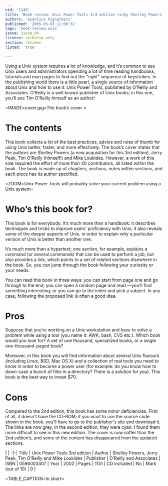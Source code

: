```yaml
---
nid: '1140'
title: 'Book review: Unix Power Tools 3rd edition <i>by Shelley Powers, Jerry Peek, Tim O’Reilly and Mike Loukides</i>'
authors: 'Gianluca Pignalberi'
published: '2005-05-03 11:00:31'
tags: 'book-review,unix'
issue: issue_04
license: verbatim_only
section: reviews
listed: 'true'

---
```

Using a Unix system requires a lot of knowledge, and it’s common to see Unix users and administrators spending a lot of time reading handbooks, tutorials and man pages to find out the “right” sequence of keystrokes. In the publishing world there is a little pearl, a single source of information about Unix and how to use it: Unix Power Tools, published by O’Reilly and Associates. O’Reilly is a well known publisher of Unix books; in this one, you’ll see Tim O’Reilly himself as an author!


=IMAGE=cover.jpg=The book’s cover =


# The contents

This book collects a lot of the best practices, advice and rules of thumb for using Unix better, faster, and more effectively. The book’s cover states that the authors are Shelley Powers (a new acquisition for this 3rd edition), Jerry Peek, Tim O’Reilly (himself!) and Mike Loukides. However, a work of this size required the effort of more than 40 contributors, all listed within the book. The book is made up of chapters, sections, notes within sections, and each piece has its author specified.


=ZOOM=Unix Power Tools will probably solve your current problem using a Unix system=


# Who’s this book for?

This book is for everybody. It’s much more than a handbook: it describes techniques and tricks to improve users’ proficiency with Unix; it also reveals some of the deeper aspects of Unix, in order to explain why a particular version of Unix is better than another one.

It’s much more than a hypertext; one section, for example, explains a command (or several commands) that can be used to perform a job, but also provides a link, which points to a set of related sections elsewhere in the book. So, you can jump through the book following your curiosity or your needs.

You can read this book in three ways: you can start from page one and go through to the end; you can open a random page and read —you’ll find something interesting; or you can go to the index and pick a subject. In any case, following the proposed link is often a good idea.


# Pros

Suppose that you’re working on a Unix workstation and have to solve a problem while using a tool (you name it: AWK, bash, CVS etc.). Which book would you look for? A set of one thousand, specialized books, or a single one-thousand-paged book? 

Moreover, in this book you will find information about several Unix flavours (including Linux, BSD, Mac OS X) and a collection of real tools you need to know in order to become a power user (for example: do you know how to down-case a bunch of files in a directory? There is a solution for you). This book is the best way to invest $70.


# Cons

Compared to the 2nd edition, this book has some minor deficiencies. First of all, it doesn’t have the CD-ROM; if you want to use the source code shown in the book, you’ll have to go to the publisher's site and download it. The links are now grey, in the second edition, they were cyan: I found them more difficult to see in this new edition. The cover is now softer than the 2nd edition’s, and some of the content has disappeared from the updated sections.


 | |
-|-|
Title | Unix Power Tools 3rd edition | 
Author | Shelley Powers, Jerry Peek, Tim O’Reilly and Mike Loukides | 
Publisher | O’Reilly and Associates | 
ISBN | 0596003307 | 
Year | 2002 | 
Pages | 1151 | 
CD included | No | 
Mark (out of 10) | 9 | 

=TABLE_CAPTION=In short=

